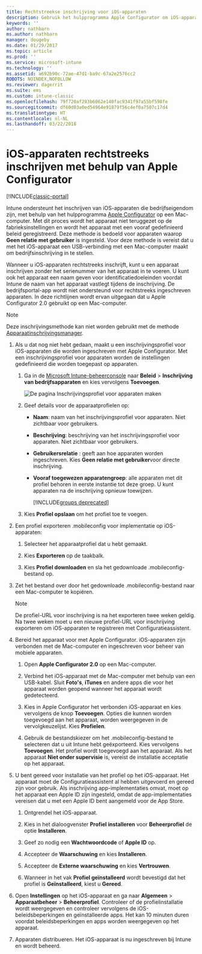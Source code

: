 ```yaml
---
title: Rechtstreekse inschrijving voor iOS-apparaten
description: Gebruik het hulpprogramma Apple Configurator om iOS-apparaten in bedrijfseigendom rechtstreeks in te schrijven met een vooraf gedefinieerde beleid door ze via een USB-poort verbinding te laten maken met een Mac-computer.
keywords: ''
author: nathbarn
ms.author: nathbarn
manager: dougeby
ms.date: 01/29/2017
ms.topic: article
ms.prod: ''
ms.service: microsoft-intune
ms.technology: ''
ms.assetid: a692b90c-72ae-47d1-ba9c-67a2e2576cc2
ROBOTS: NOINDEX,NOFOLLOW
ms.reviewer: dagerrit
ms.suite: ems
ms.custom: intune-classic
ms.openlocfilehash: 79f720af293b6062e140fac9341f97a55bf598fe
ms.sourcegitcommit: df60d03a0ed54964e91879f56c4ef0a7507c17d4
ms.translationtype: HT
ms.contentlocale: nl-NL
ms.lasthandoff: 03/22/2018
---
```

# <a name="directly-enroll-ios-devices-by-using-apple-configurator"></a>iOS-apparaten rechtstreeks inschrijven met behulp van Apple Configurator

[!INCLUDE[classic-portal](../includes/classic-portal.md)]

Intune ondersteunt het inschrijven van iOS-apparaten die bedrijfseigendom zijn, met behulp van het hulpprogramma [Apple Configurator](http://go.microsoft.com/fwlink/?LinkId=518017) op een Mac-computer. Met dit proces wordt het apparaat niet teruggezet op de fabrieksinstellingen en wordt het apparaat met een vooraf gedefinieerd beleid geregistreerd. Deze methode is bedoeld voor apparaten waarop **Geen relatie met gebruiker** is ingesteld. Voor deze methode is vereist dat u met het iOS-apparaat een USB-verbinding met een Mac-computer maakt om bedrijfsinschrijving in te stellen.

Wanneer u iOS-apparaten rechtstreeks inschrijft, kunt u een apparaat inschrijven zonder het serienummer van het apparaat in te voeren. U kunt ook het apparaat een naam geven voor identificatiedoeleinden voordat Intune de naam van het apparaat vastlegt tijdens de inschrijving. De bedrijfsportal-app wordt niet ondersteund voor rechtstreeks ingeschreven apparaten. In deze richtlijnen wordt ervan uitgegaan dat u Apple Configurator 2.0 gebruikt op een Mac-computer.

>[!NOTE]
>Deze inschrijvingsmethode kan niet worden gebruikt met de methode [Apparaatinschrijvingsmanager](enroll-corporate-owned-devices-with-the-device-enrollment-manager-in-microsoft-intune.md).

1.  Als u dat nog niet hebt gedaan, maakt u een inschrijvingsprofiel voor iOS-apparaten die worden ingeschreven met Apple Configurator. Met een inschrijvingsprofiel voor apparaten worden de instellingen gedefinieerd die worden toegepast op apparaten.

    1.  Ga in de [Microsoft Intune-beheerconsole](https://manage.microsoft.com) naar **Beleid** &gt; **Inschrijving van bedrijfsapparaten** en kies vervolgens **Toevoegen**.

        ![De pagina Inschrijvingsprofiel voor apparaten maken](../media/pol-sa-corp-enroll.png)

    2.  Geef details voor de apparaatprofielen op:

        -   **Naam**: naam van het inschrijvingsprofiel voor apparaten. Niet zichtbaar voor gebruikers.

        -   **Beschrijving**: beschrijving van het inschrijvingsprofiel voor apparaten. Niet zichtbaar voor gebruikers.

        -   **Gebruikersrelatie** : geeft aan hoe apparaten worden ingeschreven. Kies **Geen relatie met gebruiker**voor directe inschrijving.

        -   **Vooraf toegewezen apparatengroep**: alle apparaten met dit profiel behoren in eerste instantie tot deze groep. U kunt apparaten na de inschrijving opnieuw toewijzen.

            [!INCLUDE[groups deprecated](../includes/group-deprecation.md)]

    3.  Kies **Profiel opslaan** om het profiel toe te voegen.

5.  Een profiel exporteren .mobileconfig voor implementatie op iOS-apparaten:

    1.   Selecteer het apparaatprofiel dat u hebt gemaakt.

    2.   Kies **Exporteren** op de taakbalk.

    3.   Kies **Profiel downloaden** en sla het gedownloade .mobileconfig-bestand op.

6.  Zet het bestand over door het gedownloade .mobileconfig-bestand naar een Mac-computer te kopiëren.
    > [!NOTE]
    > De profiel-URL voor inschrijving is na het exporteren twee weken geldig. Na twee weken moet u een nieuwe profiel-URL voor inschrijving exporteren om iOS-apparaten te registreren met Configuratieassistent.

7.  Bereid het apparaat voor met Apple Configurator. iOS-apparaten zijn verbonden met de Mac-computer en ingeschreven voor beheer van mobiele apparaten.

    1.  Open **Apple Configurator 2.0** op een Mac-computer.

    2.  Verbind het iOS-apparaat met de Mac-computer met behulp van een USB-kabel. Sluit **Foto's**, **iTunes** en andere apps die voor het apparaat worden geopend wanneer het apparaat wordt gedetecteerd.

    3.  Kies in Apple Configurator het verbonden iOS-apparaat en kies vervolgens de knop **Toevoegen**. Opties die kunnen worden toegevoegd aan het apparaat, worden weergegeven in de vervolgkeuzelijst. Kies **Profielen**.

    4.  Gebruik de bestandskiezer om het .mobileconfig-bestand te selecteren dat u uit Intune hebt geëxporteerd. Kies vervolgens **Toevoegen**. Het profiel wordt toegevoegd aan het apparaat.  Als het apparaat **Niet onder supervisie** is, vereist de installatie acceptatie op het apparaat.

8.  U bent gereed voor installatie van het profiel op het iOS-apparaat. Het apparaat moet de Configuratieassistent al hebben uitgevoerd en gereed zijn voor gebruik. Als inschrijving app-implementaties omvat, moet op het apparaat een Apple ID zijn ingesteld, omdat de app-implementaties vereisen dat u met een Apple ID bent aangemeld voor de App Store.

    1.  Ontgrendel het iOS-apparaat.

    2.  Kies in het dialoogvenster **Profiel installeren** voor **Beheerprofiel** de optie **Installeren**.

    3.  Geef zo nodig een **Wachtwoordcode** of **Apple ID** op.

    4.  Accepteer de **Waarschuwing** en kies **Installeren**.

    5.  Accepteer de **Externe waarschuwing** en kies **Vertrouwen**.

    6.  Wanneer in het vak **Profiel geïnstalleerd** wordt bevestigd dat het profiel is **Geïnstalleerd**, kiest u **Gereed**.

9.  Open **Instellingen** op het iOS-apparaat en ga naar **Algemeen** &gt; **Apparaatbeheer** &gt; **Beheerprofiel**. Controleer of de profielinstallatie wordt weergegeven en controleer vervolgens de iOS-beleidsbeperkingen en geïnstalleerde apps. Het kan 10 minuten duren voordat beleidsbeperkingen en apps worden weergegeven op het apparaat.

10.  Apparaten distribueren. Het iOS-apparaat is nu ingeschreven bij Intune en wordt beheerd.
